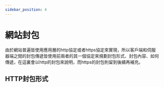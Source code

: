 ```yaml
---
sidebar_position: 4
---
```


# 網站封包
由於網站普遍皆使用應用層的http協定或者https協定來實現，所以客戶端和伺服器端之間的封包傳遞皆使用前兩者的其一個協定來規劃封包形式、封包內容、如何傳遞，在這裏會以http的封包來說明，而https的封包則留到後續再補充。


## HTTP封包形式




